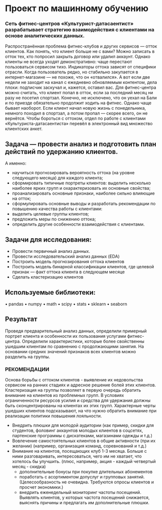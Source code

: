# Проект по машинному обучению

### Сеть фитнес-центров «Культурист-датасаентист» разрабатывает стратегию взаимодействия с клиентами на основе аналитических данных.

Распространённая проблема фитнес-клубов и других сервисов — отток клиентов. Как понять, что клиент больше не с вами? Можно записать в отток тех, кто попросил закрыть договор или удалил аккаунт. Однако клиенты не всегда уходят демонстративно: чаще перестают пользоваться сервисом тихо.
Индикаторы оттока зависят от специфики отрасли. Когда пользователь редко, но стабильно закупается в интернет-магазине — не похоже, что он «отвалился». А вот если две недели не заходит на канал с ежедневно обновляемым контентом, дела плохи: подписчик заскучал и, кажется, оставил вас.
Для фитнес-центра можно считать, что клиент попал в отток, если за последний месяц ни разу не посетил спортзал. Конечно, не исключено, что он уехал на Бали и по приезде обязательно продолжит ходить на фитнес. Однако чаще бывает наоборот. Если клиент начал новую жизнь с понедельника, немного походил в спортзал, а потом пропал — скорее всего, он не вернётся.
Чтобы бороться с оттоком, отдел по работе с клиентами «Культуриста-датасаентиста» перевёл в электронный вид множество клиентских анкет. 

## Задача — провести анализ и подготовить план действий по удержанию клиентов.

А именно:
- научиться прогнозировать вероятность оттока (на уровне следующего месяца) для каждого клиента;
- сформировать типичные портреты клиентов: выделить несколько наиболее ярких групп и охарактеризовать их основные свойства;
- проанализировать основные признаки, наиболее сильно влияющие на отток;
- сформулировать основные выводы и разработать рекомендации по повышению качества работы с клиентами:
- выделить целевые группы клиентов;
- предложить меры по снижению оттока;
- определить другие особенности взаимодействия с клиентами.

## Задачи для исследования:

- Провести первичный анализ данных.
- Провести исследовательский анализ данных (EDA)
- Построить модель прогнозирования оттока клиентов
- Построить модель бинарной классификации клиентов, где целевой признак — факт оттока клиента в следующем месяце
- Сделать кластеризацию клиентов

## Используемые библиотеки:
• pandas
• numpy
• math
• scipy
• stats
• sklearn
• seaborn

## Результат

Проведя предварительный анализ данных, определили примерный портрет клиента и особенности их пользования услугами фитнес-центра. 
Определили характеристики, которые более свойственны ушедшим клиентам по сравнению с продолжающими занятия.
На основании средних значений признаков всех клиентов можно разделить на группы.

### РЕКОМЕНДАЦИИ

Основа борьбы с оттоком клиентов - выявление их недовольства сервисом на ранних стадиях и адресное решение болей этих клиентов. Кластеризация на группы позволяет в первую очередь обратить внимание на клиентов из проблемных групп. В условиях ограниченности ресурсов усилия и средства для удержания должны быть сконцентрированы на клиентах их этих групп.
Характерные черты ушедших клиентов подсказывают, на что нужно обратить внимание при реализации политики повышения лояльности.
- Внедрить плюшки для молодой аудитории (как пример, скидки для студентов, фоловинг аккаунтов молодых клиентов в соцсетях, партенские программы с дискатеками, магазинами одежды и т.д.)
- Вовлечение самостоятельных клиентов в общие активности (при их желании) (например, организация команд, соревнований и т.д.)
- Внимание на клиентов, посещающих клуб 1-3 месяца. Больше с ними разговаривать, интересоваться, чего им не хватает, что хотелось бы улучшить. (плюс, например, акция - каждый четвертый месяц - скидка) 
  - дополнительные бонусы при покупке длительных абонементов
  - поработать с асортиментом допуслуг и групповых занятий. (Целесообразность не очевидна. Требуются опросы клиентов и просчет экономики.)
  - внедрить еженедельный мониторинг частоты посещений. Выявлять клиентов, у которых частота посещений снижается, выяснять причины и предлагать им дополнительные плюшки.
